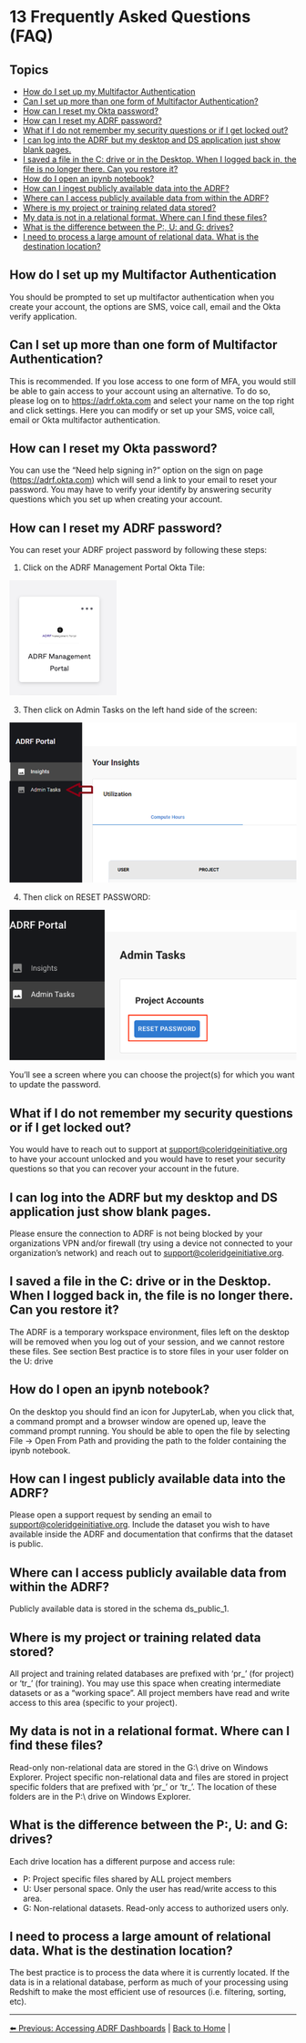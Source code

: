 # 13 Frequently Asked Questions (FAQ)

## Topics
- [How do I set up my Multifactor Authentication](#how-do-i-set-up-my-multifactor-authentication)
- [Can I set up more than one form of Multifactor Authentication?](#can-i-set-up-more-than-one-form-of-multifactor-authentication)
- [How can I reset my Okta password?](#how-can-i-reset-my-okta-password)
- [How can I reset my ADRF password?](#how-can-i-reset-my-adrf-password)
- [What if I do not remember my security questions or if I get locked out?](#what-if-i-do-not-remember-my-security-questions-or-if-i-get-locked-out)
- [I can log into the ADRF but my desktop and DS application just show blank pages.](#i-can-log-into-the-adrf-but-my-desktop-and-ds-application-just-show-blank-pages)
- [I saved a file in the C: drive or in the Desktop. When I logged back in, the file is no longer there. Can you restore it?](#i-saved-a-file-in-the-c-drive-or-in-the-desktop.-when-i-logged-back-in,-the-file-is-no-longer-there.-can-you-restore-it)
- [How do I open an ipynb notebook?](#how-do-i-open-an-ipynb-notebook)
- [How can I ingest publicly available data into the ADRF?](#how-can-i-ingest-publicly-available-data-into-the-adrf)
- [Where can I access publicly available data from within the ADRF?](#where-can-i-access-publicly-available-data-from-within-the-adrf)
- [Where is my project or training related data stored?](#where-is-my-project-or-training-related-data-stored)
- [My data is not in a relational format. Where can I find these files?](#my-data-is-not-in-a-relational-format.-where-can-i-find-these-files)
- [What is the difference between the P:, U: and G: drives?](#what-is-the-difference-between-the-p-u-and-g-drives)
- [I need to process a large amount of relational data. What is the destination location?](#i-need-to-process-a-large-amount-of-relational-data.-what-is-the-destination-location)

## How do I set up my Multifactor Authentication
You should be prompted to set up multifactor authentication when you create your account, the options are SMS, voice call, email and the Okta verify application.

## Can I set up more than one form of Multifactor Authentication?
This is recommended. If you lose access to one form of MFA, you would still be able to gain access to your account using an alternative. To do so, please log on to https://adrf.okta.com and select your name on the top right and click settings. Here you can modify or set up your SMS, voice call, email or Okta multifactor authentication.

## How can I reset my Okta password?
You can use the “Need help signing in?” option on the sign on page (https://adrf.okta.com) which will send a link to your email to reset your password. You may have to verify your identify by answering security questions which you set up when creating your account.

## How can I reset my ADRF password?
You can reset your ADRF project password by following these steps:

1. Click on the ADRF Management Portal Okta Tile:

![ADRF Management Portal Icon](images/mp_icon.png)

3. Then click on Admin Tasks on the left hand side of the screen:

![Admin Tasks](images/admin_tasks.png)

4. Then click on RESET PASSWORD:

![Reset Password](images/reset_password.png)

You’ll see a screen where you can choose the project(s) for which you want to update the password.

## What if I do not remember my security questions or if I get locked out?
You would have to reach out to support at support@coleridgeinitiative.org to have your account unlocked and you would have to reset your security questions so that you can recover your account in the future.

## I can log into the ADRF but my desktop and DS application just show blank pages.
Please ensure the connection to ADRF is not being blocked by your organizations VPN and/or firewall (try using a device not connected to your organization’s network) and reach out to [support@coleridgeinitiative.org](mailto:support@coleridgeinitiative.org).

## I saved a file in the C: drive or in the Desktop. When I logged back in, the file is no longer there. Can you restore it?
The ADRF is a temporary workspace environment, files left on the desktop will be removed when you log out of your session, and we cannot restore these files. See section  Best practice is to store files in your user folder on the U: drive

## How do I open an ipynb notebook?
On the desktop you should find an icon for JupyterLab, when you click that, a command prompt and a browser window are opened up, leave the command prompt running. You should be able to open the file by selecting File -> Open From Path  and providing the path to the folder containing the ipynb notebook.

## How can I ingest publicly available data into the ADRF?
Please open a support request by sending an email to support@coleridgeinitiative.org. Include the dataset you wish to have available inside the ADRF and documentation that confirms that the dataset is public.

## Where can I access publicly available data from within the ADRF?
Publicly available data is stored in the schema ds_public_1.

## Where is my project or training related data stored?
All project and training related databases are prefixed with ‘pr_’ (for project) or ‘tr_’ (for training). You may use this space when creating intermediate datasets or as a “working space”. All project members have read and write access to this area (specific to your project).

## My data is not in a relational format. Where can I find these files?
Read-only non-relational data are stored in the G:\ drive on Windows Explorer. Project specific non-relational data and files are stored in project specific folders that are prefixed with ‘pr_’ or ‘tr_’.  The location of these folders are in the P:\ drive on Windows Explorer.

## What is the difference between the P:, U: and G: drives?
Each drive location has a different purpose and access rule:
- P:  Project specific files shared by ALL project members
- U:  User personal space.  Only the user has read/write access to this area.
- G:  Non-relational datasets.  Read-only access to authorized users only.

## I need to process a large amount of relational data. What is the destination location?
The best practice is to process the data where it is currently located.  If the data is in a relational database, perform as much of your processing using Redshift to make the most efficient use of resources (i.e. filtering, sorting, etc). 

---

[⬅️ Previous: Accessing ADRF Dashboards](12-dashboards.md)  | [Back to Home](00-cover.md) |
